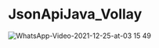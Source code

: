 # JsonApiJava_Vollay
![WhatsApp-Video-2021-12-25-at-03 15 49](https://user-images.githubusercontent.com/95595072/147386229-2773aa79-b0c6-47b8-b44c-9ed002086bd6.gif)
